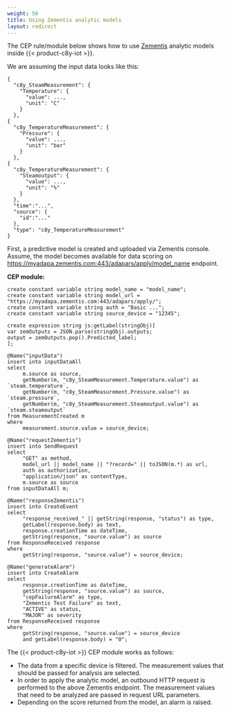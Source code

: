 ```yaml
---
weight: 50
title: Using Zementis analytic models
layout: redirect
---
```


The CEP rule/module below shows how to use [Zementis](http://www2.softwareag.com/corporate/products/apama_webmethods/zementis/default.aspx?) analytic models inside {{< product-c8y-iot >}}.

We are assuming the input data looks like this:

	{
	  "c8y_SteamMeasurement": {
	    "Temperature": {
	      "value": ...,
	      "unit": "C"
	    }
	  },
	{
	  "c8y_TemperatureMeasurement": {
	    "Pressure": {
	      "value": ...,
	      "unit": "bar"
	    }
	  },
	{
	  "c8y_TemperatureMeasurement": {
	    "Steamoutput": {
	      "value": ...,
	      "unit": "%"
	    }
	  },
	  "time":"...",
	  "source": {
	    "id":"..."
	  },
	  "type": "c8y_TemperatureMeasurement"
	}

First, a predictive model is created and uploaded via Zementis console. Assume, the model becomes available for data scoring on https://myadapa.zementis.com:443/adapars/apply/model_name endpoint.

**CEP module:**

	create constant variable string model_name = "model_name";
	create constant variable string model_url = "https://myadapa.zementis.com:443/adapars/apply/";
	create constant variable string auth = "Basic ...";
	create constant variable string source_device = "12345";

	create expression string js:getLabel(stringObj)[
	var zemOutputs = JSON.parse(stringObj).outputs;
	output = zemOutputs.pop().Predicted_label;
	];

	@Name("inputData")
	insert into inputDataAll
	select
	     m.source as source,
	     getNumber(m, "c8y_SteamMeasurement.Temperature.value") as `steam.temperature`,
	     getNumber(m, "c8y_SteamMeasurement.Pressure.value") as `steam.pressure`,
	     getNumber(m, "c8y_SteamMeasurement.Steamoutput.value") as `steam.steamoutput`
	from MeasurementCreated m
	where
	     measurement.source.value = source_device;

	@Name("requestZementis")
	insert into SendRequest
	select
	     "GET" as method,
	     model_url || model_name || "?record=" || toJSON(m.*) as url,
	     auth as authorization,
	     "application/json" as contentType,
	     m.source as source
	from inputDataAll m;

	@Name("responseZementis")
	insert into CreateEvent
	select
	     "response_received_" || getString(response, "status") as type,
	     getLabel(response.body) as text,
	     response.creationTime as dateTime,
	     getString(response, "source.value") as source
	from ResponseReceived response
	where
	     getString(response, "source.value") = source_device;

	@Name("generateAlarm")
	insert into CreateAlarm
	select
	     response.creationTime as dateTime,
	     getString(response, "source.value") as source,
	     "cepFailureAlarm" as type,
	     "Zementis Test Failure" as text,
	     "ACTIVE" as status,
	     "MAJOR" as severity
	from ResponseReceived response
	where
	     getString(response, "source.value") = source_device
	     and getLabel(response.body) = "0";


The {{< product-c8y-iot >}} CEP module works as follows:

* The data from a specific device is filtered. The measurement values that should be passed for analysis are selected.
* In order to apply the analytic model, an outbound HTTP request is performed to the above Zementis endpoint. The measurement values that need to be analyzed are passed in request URL parameters.
* Depending on the score returned from the model, an alarm is raised.
